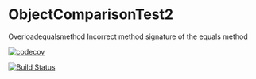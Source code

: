 # ObjectComparisonTest2
Overloadequalsmethod Incorrect method signature of the equals method


[![codecov](https://codecov.io/gh/raje1reddy/ObjectComparisonTest2/branch/master/graph/badge.svg)](https://codecov.io/gh/raje1reddy/ObjectComparisonTest2)

[![Build Status](https://travis-ci.org/raje1reddy/ObjectComparisonTest2.svg?branch=master)](https://travis-ci.org/raje1reddy/ObjectComparisonTest2)


